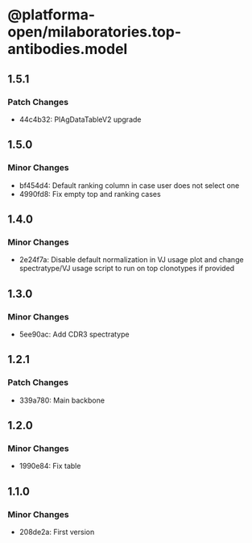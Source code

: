 # @platforma-open/milaboratories.top-antibodies.model

## 1.5.1

### Patch Changes

- 44c4b32: PlAgDataTableV2 upgrade

## 1.5.0

### Minor Changes

- bf454d4: Default ranking column in case user does not select one
- 4990fd8: Fix empty top and ranking cases

## 1.4.0

### Minor Changes

- 2e24f7a: Disable default normalization in VJ usage plot and change spectratype/VJ usage script to run on top clonotypes if provided

## 1.3.0

### Minor Changes

- 5ee90ac: Add CDR3 spectratype

## 1.2.1

### Patch Changes

- 339a780: Main backbone

## 1.2.0

### Minor Changes

- 1990e84: Fix table

## 1.1.0

### Minor Changes

- 208de2a: First version
